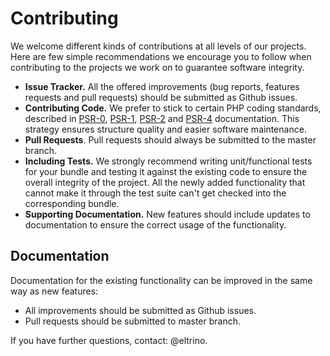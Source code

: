 # Contributing

We welcome different kinds of contributions at all levels of our projects. Here are few simple recommendations we encourage you to follow when contributing to the projects we work on to guarantee software integrity.

* **Issue Tracker.** All the offered improvements (bug reports, features requests and pull requests) should be submitted as Github issues.
* **Contributing Code.** We prefer to stick to certain PHP coding standards, described in [PSR-0](http://www.php-fig.org/psr/psr-0/), [PSR-1](http://www.php-fig.org/psr/psr-1/), [PSR-2](http://www.php-fig.org/psr/psr-2/) and [PSR-4](http://www.php-fig.org/psr/psr-4/) documentation. This strategy ensures structure quality and easier software maintenance.
* **Pull Requests**. Pull requests should always be submitted to the master branch.
* **Including Tests.** We strongly recommend writing unit/functional tests for your bundle and testing it against the existing code to ensure the overall integrity of the project.  All the newly added functionality that cannot make it through the test suite can't get checked into the corresponding bundle.
* **Supporting Documentation.** New features should include updates to documentation to ensure the correct usage of the functionality.

## Documentation

Documentation for the existing functionality can be improved in the same way as new features:

* All improvements should be submitted as Github issues.
* Pull requests should be submitted to master branch.

If you have further questions, contact: @eltrino.

